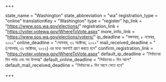 +++

state_name = "Washington"
state_abbreviation = "wa"
registration_type = "online"
translationKey = "Washington"
type = "register"
hp_link = "https://www.sos.wa.gov/elections/"
registration_link = "https://voter.votewa.gov/WhereToVote.aspx"
more_info_link = "https://www.sos.wa.gov/elections/voters/"
ip_deadline = "মঙ্গলবার, ৮ নভেম্বর, ২০২২"
online_deadline = "সোমবার, ৩১ অক্টোবর, ২০২২"
mail_received_deadline = "(সোমবার, ৩১ অক্টোবর, ২০২২) এর মধ্যে অবশ্যই গ্রহণ করতে হবে"
confirm_registration_link = "https://voter.votewa.gov/WhereToVote.aspx"
default_ip_deadline = "নির্বাচনের দিন পর্যন্ত এবং সহ উপলব্ধ"
default_online_deadline = "নির্বাচনের ৮ দিন আগে"
default_mail_received_deadline = "নির্বাচনের ৮ দিন আগে পেতে হবে"

+++